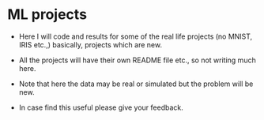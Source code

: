 # ML projects 
  - Here I will code and results for some of the real life projects (no MNIST, IRIS etc.,)
    basically, projects which are new. 
  - All the projects will have their own README file etc., so not writing much here.

  - Note that here the data may be real or simulated but the problem will be new. 

  - In case find this useful please give your feedback.
 




